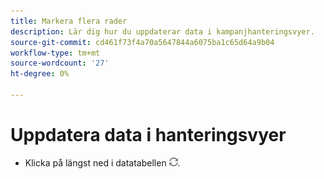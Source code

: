 ```yaml
---
title: Markera flera rader
description: Lär dig hur du uppdaterar data i kampanjhanteringsvyer.
source-git-commit: cd461f73f4a70a5647844a6075ba1c65d64a9b04
workflow-type: tm+mt
source-wordcount: '27'
ht-degree: 0%

---
```


# Uppdatera data i hanteringsvyer

* Klicka på längst ned i datatabellen ![Uppdatera](/help/search-social-commerce/assets/refresh.png).
